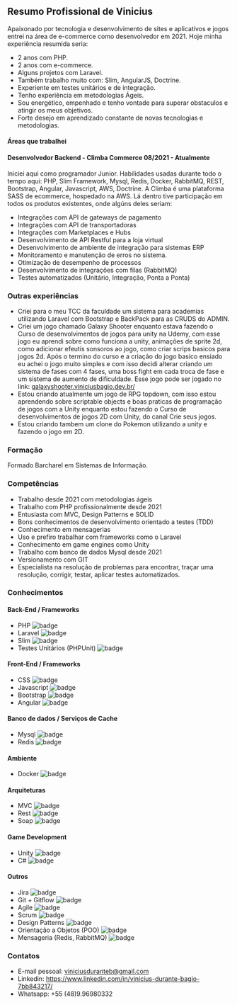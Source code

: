 ## Resumo Profissional de Vinicius
Apaixonado por tecnologia e desenvolvimento de sites e aplicativos e jogos entrei na área de e-commerce como desenvolvedor em 2021. Hoje minha experiência resumida seria:
* 2 anos com PHP.
* 2 anos com e-commerce.
* Alguns projetos com Laravel.
* Também trabalho muito com: Slim, AngularJS, Doctrine. 
* Experiente em testes unitários e de integração.
* Tenho experiência em metodologias Ágeis.
* Sou energético, empenhado e tenho vontade para superar obstaculos e atingir os meus objetivos.
* Forte desejo em aprendizado constante de novas tecnologias e metodologias.

#### Áreas que trabalhei

#### Desenvolvedor Backend - Climba Commerce 08/2021 - Atualmente
Iniciei aqui como programador Junior. Habilidades usadas durante todo o tempo aqui: PHP, Slim Framework, Mysql, Redis, Docker, RabbitMQ, REST, Bootstrap, Angular, Javascript, AWS, Doctrine. A Climba é uma plataforma SASS de ecommerce, hospedado na AWS. Lá dentro tive participação em todos os produtos existentes, onde algúns deles seriam:
* Integrações com API de gateways de pagamento
* Integrações com API de transportadoras
* Integrações com Marketplaces e Hubs
* Desenvolvimento de API Restful para a loja virtual
* Desenvolvimento de ambiente de integração para sistemas ERP
* Monitoramento e manutenção de erros no sistema.
* Otimização de desempenho de processos
* Desenvolvimento de integrações com filas (RabbitMQ)
* Testes automatizados (Unitário, Integração, Ponta a Ponta)

### Outras experiências 
* Criei para o meu TCC da faculdade um sistema para academias utilizando Laravel com Bootstrap e BackPack para as CRUDS do ADMIN.
* Criei um jogo chamado Galaxy Shooter enquanto estava fazendo o Curso de desenvolvimentos de jogos para unity na Udemy, com esse jogo eu aprendi sobre como funciona a unity, animações de sprite 2d, como adicionar efeutis sonsoros ao jogo, como criar scrips basicos para jogos 2d. Após o termino do curso e a criação do jogo basico ensiado eu achei o jogo muito simples e com isso decidi alterar criando um sistema de fases com 4 fases, uma boss fight em cada troca de fase e um sistema de aumento de dificuldade. Esse jogo pode ser jogado no link: [galaxyshooter.viniciusbagio.dev.br/](galaxyshooter.viniciusbagio.dev.br/)
* Estou criando atualmente um jogo de RPG topdown, com isso estou aprendendo sobre scriptable objects e boas praticas de programação de jogos com a Unity enquanto estou fazendo o Curso de desenvolvimentos de jogos 2D com Unity, do canal Crie seus jogos.
* Estou criando tambem um clone do Pokemon utilizando a unity e fazendo o jogo em 2D. 

### Formação
Formado Barcharel em Sistemas de Informação. 

### Competências
* Trabalho desde 2021 com metodologias ágeis
* Trabalho com PHP profissionalmente desde 2021
* Entusiasta com MVC, Design Patterns e SOLID
* Bons conhecimentos de desenvolvimento orientado a testes (TDD)
* Conhecimento em  mensagerias
* Uso e prefiro trabalhar com frameworks como o Laravel
* Conhecimento em game engines como Unity
* Trabalho com banco de dados Mysql desde 2021
* Versionamento com GIT
* Especialista na resolução de problemas para encontrar, traçar uma resolução, corrigir, testar, aplicar testes automatizados.

### Conhecimentos
#### Back-End / Frameworks
* PHP ![badge](https://img.shields.io/badge/Intermediario-desde_2021-blue)
* Laravel ![badge](https://img.shields.io/badge/Basico-desde_2021-yellow)
* Slim ![badge](https://img.shields.io/badge/Basico-desde_2021-yellow)
* Testes Unitários (PHPUnit) ![badge](https://img.shields.io/badge/Intermediario-desde_2021-blue)
  
#### Front-End / Frameworks
* CSS ![badge](https://img.shields.io/badge/Básico-desde_2021-yellow)
* Javascript ![badge](https://img.shields.io/badge/Intermediario-desde_2021-blue)
* Bootstrap ![badge](https://img.shields.io/badge/Intermediario-desde_2021-blue)
* Angular ![badge](https://img.shields.io/badge/Intermediario-desde_2021-blue)

#### Banco de dados / Serviços de Cache
* Mysql ![badge](https://img.shields.io/badge/Intermediario-desde_2021-blue)
* Redis ![badge](https://img.shields.io/badge/Intermediario-desde_2021-blue)

#### Ambiente
* Docker ![badge](https://img.shields.io/badge/Básico-desde_2021-yellow)

#### Arquiteturas
* MVC ![badge](https://img.shields.io/badge/Intermediario-desde_2021-blue)
* Rest ![badge](https://img.shields.io/badge/Intermediario-desde_2021-blue)
* Soap ![badge](https://img.shields.io/badge/Intermediario-desde_2021-blue)

 #### Game Development
* Unity ![badge](https://img.shields.io/badge/Intermediario-desde_2021-blue)
* C# ![badge](https://img.shields.io/badge/Intermediario-desde_2021-blue)
  
#### Outros
* Jira ![badge](https://img.shields.io/badge/Intermediario-desde_2021-blue)
* Git + Gitflow ![badge](https://img.shields.io/badge/Avançado-desde_2021-blue)
* Agile ![badge](https://img.shields.io/badge/Básico-desde_2021-yellow)
* Scrum ![badge](https://img.shields.io/badge/Básico-desde_2021-yellow)
* Design Patterns ![badge](https://img.shields.io/badge/Intermediario-desde_2021-blue)
* Orientação a Objetos (POO) ![badge](https://img.shields.io/badge/Intermediario-desde_2021-blue)
* Mensageria (Redis, RabbitMQ) ![badge](https://img.shields.io/badge/Intermediario-desde_2021-blue)


### Contatos
* E-mail pessoal: viniciusduranteb@gmail.com
* Linkedin: https://www.linkedin.com/in/vinicius-durante-bagio-7bb843217/
* Whatsapp: +55 (48)9.96980332
